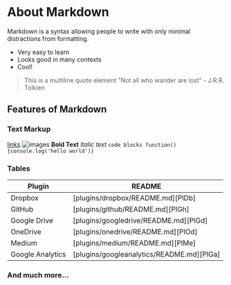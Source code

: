 # About Markdown

Markdown is a syntax allowing people to write with only minimal distractions from formatting.

  - Very easy to learn
  - Looks good in many contexts
  - Cool!

> This is a multiline quote element
> "Not all who wander are lost" - J.R.R. Tolkien

## Features of Markdown

### Text Markup

[links](www.linktowebsite.com)
![images](www.linktoimage.com/image)
**Bold Text**
*Italic text*
`code blocks function(){console.log('hello world')}`

### Tables

| Plugin | README |
| ------ | ------ |
| Dropbox | [plugins/dropbox/README.md][PlDb] |
| GitHub | [plugins/github/README.md][PlGh] |
| Google Drive | [plugins/googledrive/README.md][PlGd] |
| OneDrive | [plugins/onedrive/README.md][PlOd] |
| Medium | [plugins/medium/README.md][PlMe] |
| Google Analytics | [plugins/googleanalytics/README.md][PlGa] |

### And much more... 